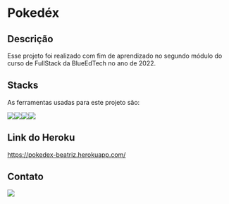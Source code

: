 # Pokedéx

## Descrição
Esse projeto foi realizado com fim de aprendizado no segundo módulo do curso de FullStack da BlueEdTech no ano de 2022.

## Stacks
As ferramentas usadas para este projeto são:

<div style="display: flex">
    <img src="https://img.icons8.com/color/96/000000/javascript--v1.png"/>
    <img src="https://img.icons8.com/ios-filled/100/000000/css3.png"/>
    <img src="https://img.icons8.com/color/96/000000/html-5--v2.png"/>
    <img src="https://img.icons8.com/color/96/000000/nodejs.png"/>
</div>

## Link do Heroku
https://pokedex-beatriz.herokuapp.com/

## Contato

<a href="https://www.linkedin.com/in/beatriz-lages-melga%C3%A7o-036553218/" target="_blank">
    <img src="https://img.icons8.com/color/96/000000/linkedin-circled--v1.png"/>
</a>
